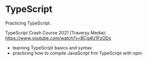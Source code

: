 # TypeScript

Practicing TypeScript.

TypeScript Crash Course 2021 (Traversy Media):
https://www.youtube.com/watch?v=BCg4U1FzODs

- learning TypeScript basics and syntax
- practicing how to compile JavaScript frm TypeScript with npm
